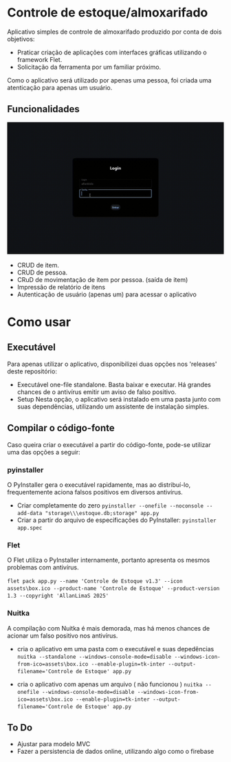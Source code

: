 # Controle de estoque/almoxarifado

Aplicativo simples de controle de almoxarifado produzido por conta de dois objetivos:
 - Praticar criação de aplicações com interfaces gráficas utilizando o framework Flet.
 - Solicitação da ferramenta por um familiar próximo.

 Como o aplicativo será utilizado por apenas uma pessoa, foi criada uma atenticação para apenas um usuário.

## Funcionalidades
![Demonstração](https://github.com/AllanLimaS/AlmoxarifadoControle/blob/master/assets/demonstracao_gif.gif)

- CRUD de item.
- CRUD de pessoa.
- CRuD de movimentação de item por pessoa. (saída de item) 
- Impressão de relatório de itens
- Autenticação de usuário (apenas um) para acessar o aplicativo

# Como usar 

## Executável

Para apenas utilizar o aplicativo, disponibilizei duas opções nos 'releases' deste repositório:
- Executável one-file standalone.
Basta baixar e executar.
Há grandes chances de o antivírus emitir um aviso de falso positivo.
- Setup
Nesta opção, o aplicativo será instalado em uma pasta junto com suas dependências, utilizando um assistente de instalação simples.

## Compilar o código-fonte 

Caso queira criar o executável a partir do código-fonte, pode-se utilizar uma das opções a seguir:

### pyinstaller 

O PyInstaller gera o executável rapidamente, mas ao distribuí-lo, frequentemente aciona falsos positivos em diversos antivírus.

- Criar completamente do zero
`pyinstaller --onefile --noconsole --add-data "storage\\\estoque.db;storage" app.py`
- Criar a partir do arquivo de especificações do PyInstaller:
`pyinstaller app.spec`

### Flet

O Flet utiliza o PyInstaller internamente, portanto apresenta os mesmos problemas com antivírus.

`flet pack app.py --name 'Controle de Estoque v1.3' --icon assets\box.ico --product-name 'Controle de Estoque' --product-version 1.3 --copyright 'AllanLimaS 2025'`

### Nuitka

A compilação com Nuitka é mais demorada, mas há menos chances de acionar um falso positivo nos antivírus.

- cria o aplicativo em uma pasta com o executável e suas depedências
`nuitka --standalone --windows-console-mode=disable --windows-icon-from-ico=assets\box.ico --enable-plugin=tk-inter --output-filename='Controle de Estoque' app.py`

- cria o aplicativo com apenas um arquivo ( não funcionou )
`nuitka --onefile --windows-console-mode=disable --windows-icon-from-ico=assets\box.ico --enable-plugin=tk-inter --output-filename='Controle de Estoque' app.py `


## To Do

- Ajustar para modelo MVC
- Fazer a persistencia de dados online, utilizando algo como o firebase